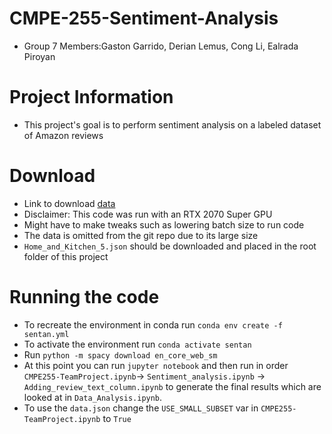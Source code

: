 # CMPE-255-Sentiment-Analysis

- Group 7 Members:Gaston Garrido, Derian Lemus, Cong Li, Ealrada Piroyan

# Project Information

- This project's goal is to perform sentiment analysis on a labeled dataset of Amazon reviews

# Download

- Link to download [data](http://snap.stanford.edu/data/amazon/productGraph/categoryFiles/reviews_Home_and_Kitchen_5.json.gz)
- Disclaimer: This code was run with an RTX 2070 Super GPU
- Might have to make tweaks such as lowering batch size to run code
- The data is omitted from the git repo due to its large size
- `Home_and_Kitchen_5.json` should be downloaded and placed in the root folder of this project

# Running the code

- To recreate the environment in conda run `conda env create -f sentan.yml`
- To activate the environment run `conda activate sentan`
- Run `python -m spacy download en_core_web_sm`
- At this point you can run `jupyter notebook` and then run in order `CMPE255-TeamProject.ipynb`-> `Sentiment_analysis.ipynb` -> `Adding_review_text_column.ipynb` to generate the final results which are looked at in `Data_Analysis.ipynb`.
- To use the `data.json` change the `USE_SMALL_SUBSET` var in `CMPE255-TeamProject.ipynb` to `True`
